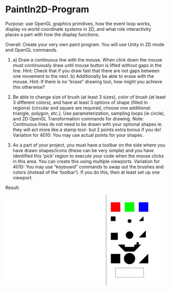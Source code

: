 # PaintIn2D-Program

Purpose: use OpenGL graphics primitives, how the event loop works, display vs world coordinate systems in 2D, and what role interactivity places a part with how the display functions.

Overall: Create your very own paint program. You will use Unity in 2D mode and OpenGL commands.

1) a) Draw a continuous line with the mouse. When click down the mouse must continuously draw until mouse button is lifted without gaps in the line. Hint: Check that if you draw fast that there are not gaps between one movement to the next. b) Additionally be able to erase with the mouse. Hint: If there is no “erase” drawing tool, how might you achieve this otherwise?

2) Be able to change size of brush (at least 3 sizes), color of brush (at least 3 different colors), and have at least 3 options of shape (filled in regions) {circular and square are required, choose one additional: triangle, polygon, etc.}. Use parameterization, sampling loops (ie circle), and 2D OpenGL Transformation commands for drawing. Note: Continuous lines do not need to be drawn with your optional shapes ie. they will act more like a stamp tool- but 2 points extra bonus if you do! Variation for 4010: You may use actual points for your shapes.

3) As a part of your project, you must have a toolbar on the side where you have drawn shapes/icons (these can be very simple) and you have identified this ‘pick’ region to execute your code when the mouse clicks in this area. You can create this using multiple viewports. Variation for 4010: You may use “keyboard” commands to swap out the brushes and colors (instead of the ‘toolbar’). If you do this, then at least set up one viewport. 

Result:

![image](https://github.com/Yijunliulost/PaintIn2D-Program/blob/master/Capture1.JPG)
